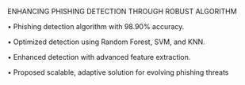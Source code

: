 ENHANCING PHISHING DETECTION THROUGH ROBUST ALGORITHM

• Phishing detection algorithm with 98.90% accuracy.

• Optimized detection using Random Forest, SVM, and KNN.

• Enhanced detection with advanced feature extraction.

• Proposed scalable, adaptive solution for evolving phishing threats
